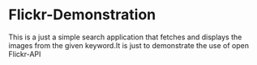 # Flickr-Demonstration
This is a just a simple search application that fetches and displays the images from the given keyword.It is just to demonstrate the use of open Flickr-API
